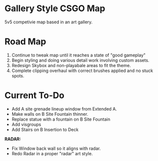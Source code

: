 # Gallery Style CSGO Map

5v5 competivie map based in an art gallery.

# Road Map

1. Continue to tweak map until it reaches a state of "good gameplay"
2. Begin styling and doing various detail work involving custom assets.
3. Redesign Skybox and non-playabale areas to fit the theme.
4. Complete clipping overhaul with correct brushes applied and no stuck spots.

# Current To-Do

- Add A site grenade lineup window from Extended A.
- Make walls on B Site Fountain thinner.
- Replace statue with a fountain on B Site Fountain
- Add visgroups
- Add Stairs on B Insertion to Deck

**RADAR:**

- Fix Window back wall so it aligns with radar.
- Redo Radar in a proper "radar" art style.
